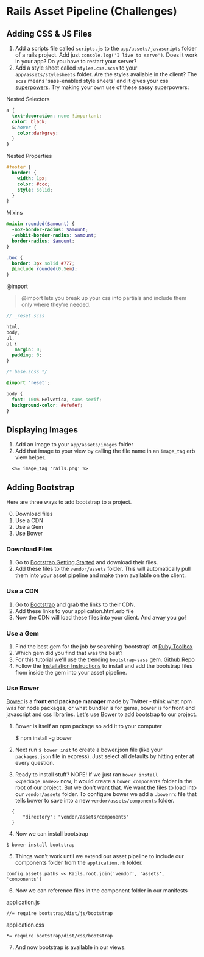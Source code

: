 # Rails Asset Pipeline (Challenges)

## Adding CSS & JS Files

1. Add a scripts file called `scripts.js` to the `app/assets/javascripts` folder of a rails project. Add just ```console.log('I live to serve')```. Does it work in your app? Do you have to restart your server?
1. Add a style sheet called `styles.css.scss` to your `app/assets/stylesheets` folder. Are the styles available in the client? The `scss` means 'sass-enabled style sheets' and it gives your css [superpowers](http://sass-lang.com/). Try making your own use of these sassy superpowers:

Nested Selectors
```scss
a {
  text-decoration: none !important;
  color: black;
  &:hover {
    color:darkgrey;
  }
}
```

Nested Properties
```scss
#footer {
  border: {
    width: 1px;
    color: #ccc;
    style: solid;
  }
}
```

Mixins
```scss
@mixin rounded($amount) {
  -moz-border-radius: $amount;
  -webkit-border-radius: $amount;
  border-radius: $amount;
}

.box {
  border: 3px solid #777;
  @include rounded(0.5em);
}
```

@import
> @import lets you break up your css into partials and include them only where they're needed.

```scss
// _reset.scss

html,
body,
ul,
ol {
   margin: 0;
  padding: 0;
}
```

```scss
/* base.scss */

@import 'reset';

body {
  font: 100% Helvetica, sans-serif;
  background-color: #efefef;
}
```

## Displaying Images

1. Add an image to your `app/assets/images` folder
2. Add that image to your view by calling the file name in an `image_tag` erb view helper.

```
  <%= image_tag 'rails.png' %>
```

## Adding Bootstrap

Here are three ways to add bootstrap to a project.

0. Download files
1. Use a CDN
2. Use a Gem
3. Use Bower

### Download Files

1. Go to [Bootstrap Getting Started](http://getbootstrap.com/getting-started/) and download their files.
2. Add these files to the `vendor/assets` folder. This will automatically pull them into your asset pipeline and make them available on the client.

### Use a CDN

1. Go to [Bootstrap](http://getbootstrap.com/) and grab the links to their CDN.
    <link rel="stylesheet" href="https://maxcdn.bootstrapcdn.com/bootstrap/3.3.5/css/bootstrap.min.css">
    <script src="https://maxcdn.bootstrapcdn.com/bootstrap/3.3.5/js/bootstrap.min.js"></script>
2. Add these links to your application.html.erb file
3. Now the CDN will load these files into your client. And away you go!

### Use a Gem

1. Find the best gem for the job by searching 'bootstrap' at [Ruby Toolbox](https://www.ruby-toolbox.com/)
2. Which gem did you find that was the best?
3. For this tutorial we'll use the trending `bootstrap-sass` gem. [Github Repo](https://github.com/twbs/bootstrap-sass)
4. Follow the [Installation Instructions](https://github.com/twbs/bootstrap-sass#installation) to install and add the bootstrap files from inside the gem into your asset pipeline.

### Use Bower

[Bower](http://bower.io/) is a **front end package manager** made by Twitter - think what npm was for node packages, or what bundler is for gems, bower is for front end javascript and css libraries. Let's use Bower to add bootstrap to our project.

1. Bower is itself an npm package so add it to your computer

    $ npm install -g bower

2. Next run `$ bower init` to create a bower.json file (like your `packages.json` file in express). Just select all defaults by hitting enter at every question.
3. Ready to install stuff? NOPE! If we just ran `bower install <<package_name>>` now, it would create a `bower_components` folder in the root of our project. But we don't want that. We want the files to load into our `vendor/assets` folder. To configure bower we add a `.bowerrc` file that tells bower to save into a new `vendor/assets/components` folder.
```
  {
      "directory": "vendor/assets/components"
  }
```
4. Now we can install bootstrap

  ```
  $ bower install bootstrap
  ```

5. Things won't work until we extend our asset pipeline to include our components folder from the `application.rb` folder.

  ```
  config.assets.paths << Rails.root.join('vendor', 'assets', 'components')
  ```

6. Now we can reference files in the component folder in our manifests

  application.js
  ```
  //= require bootstrap/dist/js/bootstrap
  ```

  application.css
  ```
  *= require bootstrap/dist/css/bootstrap
  ```
7. And now bootstrap is available in our views.
